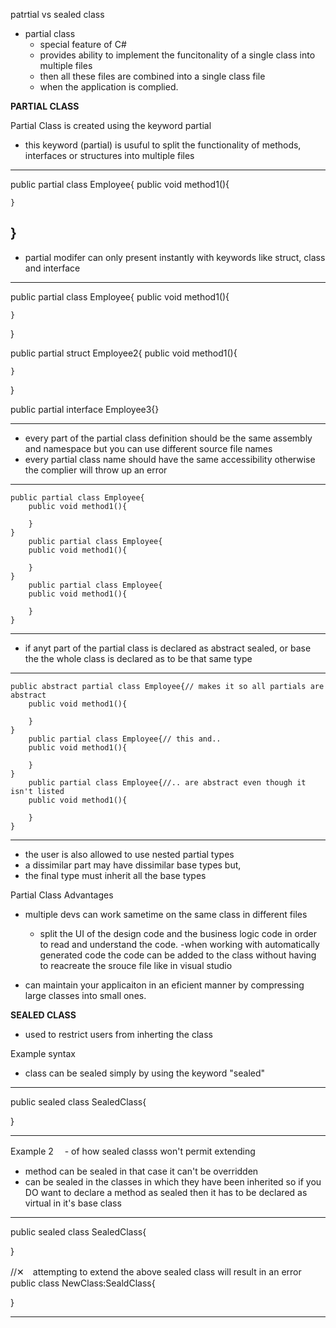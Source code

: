 patrtial vs sealed class
- partial class 
    - special feature of C#
    - provides ability to implement the funcitonality of a single
      class into multiple files
    - then all these files are combined into a single class file 
    - when the application is complied.


**PARTIAL CLASS**

Partial Class is created using the keyword partial
- this keyword (partial) is usuful to split the functionality of methods,
  interfaces or structures into multiple files
------------------------------------------------------
public partial class Employee{
    public void method1(){
        
    }
}
--------------------------------------------------------






- partial modifer can only present instantly with keywords like
  struct, class and interface

------------------------------------------------------
public partial class Employee{
    public void method1(){
        
    }
}

public partial struct Employee2{
    public void method1(){

    }
}

public partial interface Employee3{}

--------------------------------------------------------




- every part of the partial class definition should be the same assembly
  and namespace but you can use different source file names
- every partial class name should have the same accessibility
  otherwise the complier will throw up an error 
--------------------------------------------------------
    public partial class Employee{
        public void method1(){

        }
    }
        public partial class Employee{
        public void method1(){
            
        }
    }
        public partial class Employee{
        public void method1(){
            
        }
    }

--------------------------------------------------------


- if anyt part of the partial class is declared as abstract
  sealed, or base the the whole class is declared as to be 
  that same type 
--------------------------------------------------------
    public abstract partial class Employee{// makes it so all partials are abstract
        public void method1(){

        }
    }
        public partial class Employee{// this and..
        public void method1(){
            
        }
    }
        public partial class Employee{//.. are abstract even though it isn't listed
        public void method1(){
            
        }
    }

--------------------------------------------------------

- the user is also allowed to use nested partial types 
- a dissimilar part may have dissimilar base types but,
- the final type must inherit all the base types 

Partial Class Advantages
- multiple devs can work sametime on the same class in different files
  - split the UI of the design code and the business logic code in order 
    to read and understand the code.
    -when working with automatically generated code the code can be added 
     to the class without having to reacreate the srouce file like in visual studio

- can maintain your applicaiton in an eficient manner by compressing large classes into 
  small ones.






**SEALED CLASS**
- used to restrict users from inherting the class 


Example syntax
- class can be sealed simply by using the keyword "sealed"

----------------------------------------------------------------------
public sealed class SealedClass{

}


----------------------------------------------------------------------


Example 2　 - of how sealed classs won't permit extending
- method can be sealed in that case it can't be overridden
- can be sealed in the classes in which they have been inherited 
  so if you DO want to declare a method as sealed then it has to be 
  declared as virtual in it's base class 
----------------------------------------------------------------------
public sealed class SealedClass{

}


//✕　attempting to extend the above sealed class will result in an error
public class NewClass:SealdClass{

}


----------------------------------------------------------------------


